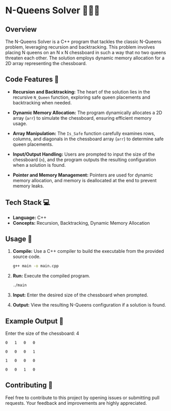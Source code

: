 # N-Queens Solver 🧑‍💻👑

## Overview

The N-Queens Solver is a C++ program that tackles the classic N-Queens problem, leveraging recursion and backtracking. This problem involves placing N queens on an N x N chessboard in such a way that no two queens threaten each other. The solution employs dynamic memory allocation for a 2D array representing the chessboard.

## Code Features 🚀

- **Recursion and Backtracking:** The heart of the solution lies in the recursive `N_Queen` function, exploring safe queen placements and backtracking when needed.

- **Dynamic Memory Allocation:** The program dynamically allocates a 2D array (`arr`) to simulate the chessboard, ensuring efficient memory usage.

- **Array Manipulation:** The `Is_Safe` function carefully examines rows, columns, and diagonals in the chessboard array (`arr`) to determine safe queen placements.

- **Input/Output Handling:** Users are prompted to input the size of the chessboard (`n`), and the program outputs the resulting configuration when a solution is found.

- **Pointer and Memory Management:** Pointers are used for dynamic memory allocation, and memory is deallocated at the end to prevent memory leaks.

## Tech Stack 💻

- **Language:** C++
- **Concepts:** Recursion, Backtracking, Dynamic Memory Allocation

## Usage 🧩

1. **Compile:** Use a C++ compiler to build the executable from the provided source code.

    ```bash
    g++ main -o main.cpp
    ```

2. **Run:** Execute the compiled program.

    ```bash
    ./main
    ```

3. **Input:** Enter the desired size of the chessboard when prompted.

4. **Output:** View the resulting N-Queens configuration if a solution is found.

## Example Output 🎲

Enter the size of the chessboard: 4
```
0   1   0   0

0   0   0   1

1   0   0   0

0   0   1   0
```

## Contributing 🤝

Feel free to contribute to this project by opening issues or submitting pull requests. Your feedback and improvements are highly appreciated.

